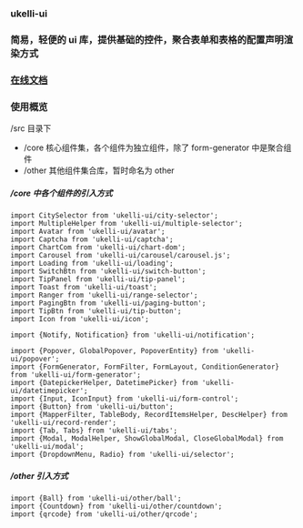 ### ukelli-ui

### 简易，轻便的 ui 库，提供基础的控件，聚合表单和表格的配置声明渲染方式

### [在线文档](https://ukelli.github.io/uklli-ui-document/#/globals/Overview/)

### 使用概览

/src 目录下

- /core  核心组件集，各个组件为独立组件，除了 form-generator 中是聚合组件
- /other 其他组件集合库，暂时命名为 other

##### /core 中各个组件的引入方式

```
import CitySelector from 'ukelli-ui/city-selector';
import MultipleHelper from 'ukelli-ui/multiple-selector';
import Avatar from 'ukelli-ui/avatar';
import Captcha from 'ukelli-ui/captcha';
import ChartCom from 'ukelli-ui/chart-dom';
import Carousel from 'ukelli-ui/carousel/carousel.js';
import Loading from 'ukelli-ui/loading';
import SwitchBtn from 'ukelli-ui/switch-button';
import TipPanel from 'ukelli-ui/tip-panel';
import Toast from 'ukelli-ui/toast';
import Ranger from 'ukelli-ui/range-selector';
import PagingBtn from 'ukelli-ui/paging-button';
import TipBtn from 'ukelli-ui/tip-button';
import Icon from 'ukelli-ui/icon';

import {Notify, Notification} from 'ukelli-ui/notification';

import {Popover, GlobalPopover, PopoverEntity} from 'ukelli-ui/popover';
import {FormGenerator, FormFilter, FormLayout, ConditionGenerator} from 'ukelli-ui/form-generator';
import {DatepickerHelper, DatetimePicker} from 'ukelli-ui/datetimepicker';
import {Input, IconInput} from 'ukelli-ui/form-control';
import {Button} from 'ukelli-ui/button';
import {MapperFilter, TableBody, RecordItemsHelper, DescHelper} from 'ukelli-ui/record-render';
import {Tab, Tabs} from 'ukelli-ui/tabs';
import {Modal, ModalHelper, ShowGlobalModal, CloseGlobalModal} from 'ukelli-ui/modal';
import {DropdownMenu, Radio} from 'ukelli-ui/selector';
```

##### /other 引入方式

```
import {Ball} from 'ukelli-ui/other/ball';
import {Countdown} from 'ukelli-ui/other/countdown';
import {qrcode} from 'ukelli-ui/other/qrcode';
```
